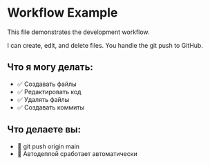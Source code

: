 # Workflow Example

This file demonstrates the development workflow.

I can create, edit, and delete files.
You handle the git push to GitHub.

## Что я могу делать:
- ✅ Создавать файлы
- ✅ Редактировать код
- ✅ Удалять файлы
- ✅ Создавать коммиты

## Что делаете вы:
- 🚀 git push origin main
- 🔄 Автодеплой сработает автоматически 